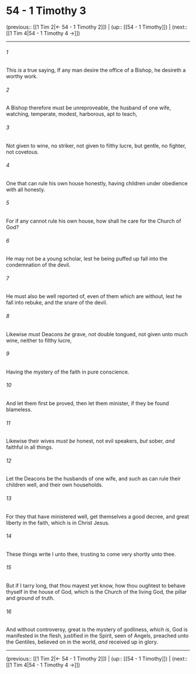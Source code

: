 # 54 - 1 Timothy 3

(previous:: [[1 Tim 2|← 54 - 1 Timothy 2]]) | (up:: [[54 - 1 Timothy]]) | (next:: [[1 Tim 4|54 - 1 Timothy 4 →]])

***


###### 1 
This _is_ a true saying, If any man desire the office of a Bishop, he desireth a worthy work. 

###### 2 
A Bishop therefore must be unreproveable, the husband of one wife, watching, temperate, modest, harborous, apt to teach, 

###### 3 
Not given to wine, no striker, not given to filthy lucre, but gentle, no fighter, not covetous. 

###### 4 
One that can rule his own house honestly, having children under obedience with all honesty. 

###### 5 
For if any cannot rule his own house, how shall he care for the Church of God? 

###### 6 
He may not be a young scholar, lest he being puffed up fall into the condemnation of the devil. 

###### 7 
He must also be well reported of, even of them which are without, lest he fall into rebuke, and the snare of the devil. 

###### 8 
Likewise _must_ Deacons _be_ grave, not double tongued, not given unto much wine, neither to filthy lucre, 

###### 9 
Having the mystery of the faith in pure conscience. 

###### 10 
And let them first be proved, then let them minister, if they be found blameless. 

###### 11 
Likewise their wives _must be_ honest, not evil speakers, _but_ sober, _and_ faithful in all things. 

###### 12 
Let the Deacons be the husbands of one wife, and such as can rule their children well, and their own households. 

###### 13 
For they that have ministered well, get themselves a good decree, and great liberty in the faith, which is in Christ Jesus. 

###### 14 
These things write I unto thee, trusting to come very shortly unto thee. 

###### 15 
But if I tarry long, that thou mayest yet know, how thou oughtest to behave thyself in the house of God, which is the Church of the living God, the pillar and ground of truth. 

###### 16 
And without controversy, great is the mystery of godliness, _which is_, God is manifested in the flesh, justified in the Spirit, seen of Angels, preached unto the Gentiles, believed on in the world, _and_ received up in glory.

***

(previous:: [[1 Tim 2|← 54 - 1 Timothy 2]]) | (up:: [[54 - 1 Timothy]]) | (next:: [[1 Tim 4|54 - 1 Timothy 4 →]])

